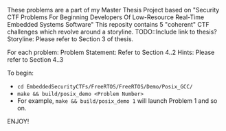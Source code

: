 These problems are a part of my Master Thesis Project based on
"Security CTF Problems For Beginning Developers Of Low-Resource Real-Time Embedded Systems Software"
This reposity contains 5 "coherent" CTF challenges which revolve around a storyline.
TODO::Include link to thesis?
Storyline: Please refer to Section 3 of thesis.

For each problem:
Problem Statement: Refer to Section 4.<Problem Number>.2
Hints: Please refer to Section 4.<Problem Number>.3

  To begin:
  * `cd EmbeddedSecurityCTFs/FreeRTOS/FreeRTOS/Demo/Posix_GCC/`
  * `make && build/posix_demo <Problem Number>`
  * For example, `make && build/posix_demo 1` will launch Problem 1 and so on.
 
ENJOY!
  

